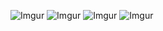 ![Imgur](https://i.imgur.com/39RSX2M.png)
![Imgur](https://i.imgur.com/bTNMk0K.png)
![Imgur](https://i.imgur.com/gIbgoRz.png)
![Imgur](https://i.imgur.com/6RjoDRj.png)
